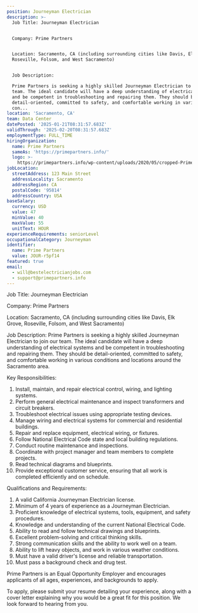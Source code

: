 ```yaml
---
position: Journeyman Electrician
description: >-
  Job Title: Journeyman Electrician


  Company: Prime Partners


  Location: Sacramento, CA (including surrounding cities like Davis, Elk Grove,
  Roseville, Folsom, and West Sacramento)


  Job Description:

  Prime Partners is seeking a highly skilled Journeyman Electrician to join our
  team. The ideal candidate will have a deep understanding of electrical systems
  and be competent in troubleshooting and repairing them. They should be
  detail-oriented, committed to safety, and comfortable working in various
  con...
location: 'Sacramento, CA'
team: Data Center
datePosted: '2025-01-21T08:31:57.683Z'
validThrough: '2025-02-20T08:31:57.683Z'
employmentType: FULL_TIME
hiringOrganization:
  name: Prime Partners
  sameAs: 'https://primepartners.info/'
  logo: >-
    https://primepartners.info/wp-content/uploads/2020/05/cropped-Prime-Partners-Logo-NO-BG-1-1.png
jobLocation:
  streetAddress: 123 Main Street
  addressLocality: Sacramento
  addressRegion: CA
  postalCode: '95814'
  addressCountry: USA
baseSalary:
  currency: USD
  value: 47
  minValue: 40
  maxValue: 55
  unitText: HOUR
experienceRequirements: seniorLevel
occupationalCategory: Journeyman
identifier:
  name: Prime Partners
  value: JOUR-r5pf14
featured: true
email:
  - will@bestelectricianjobs.com
  - support@primepartners.info
---
```




Job Title: Journeyman Electrician

Company: Prime Partners

Location: Sacramento, CA (including surrounding cities like Davis, Elk Grove, Roseville, Folsom, and West Sacramento)

Job Description:
Prime Partners is seeking a highly skilled Journeyman Electrician to join our team. The ideal candidate will have a deep understanding of electrical systems and be competent in troubleshooting and repairing them. They should be detail-oriented, committed to safety, and comfortable working in various conditions and locations around the Sacramento area.

Key Responsibilities:

1. Install, maintain, and repair electrical control, wiring, and lighting systems.
2. Perform general electrical maintenance and inspect transformers and circuit breakers.
3. Troubleshoot electrical issues using appropriate testing devices.
4. Manage wiring and electrical systems for commercial and residential buildings.
5. Repair and replace equipment, electrical wiring, or fixtures.
6. Follow National Electrical Code state and local building regulations.
7. Conduct routine maintenance and inspections.
8. Coordinate with project manager and team members to complete projects.
9. Read technical diagrams and blueprints.
10. Provide exceptional customer service, ensuring that all work is completed efficiently and on schedule.

Qualifications and Requirements:

1. A valid California Journeyman Electrician license.
2. Minimum of 4 years of experience as a Journeyman Electrician.
3. Proficient knowledge of electrical systems, tools, equipment, and safety procedures.
4. Knowledge and understanding of the current National Electrical Code.
5. Ability to read and follow technical drawings and blueprints.
6. Excellent problem-solving and critical thinking skills.
7. Strong communication skills and the ability to work well on a team.
8. Ability to lift heavy objects, and work in various weather conditions.
9. Must have a valid driver's license and reliable transportation.
10. Must pass a background check and drug test.

Prime Partners is an Equal Opportunity Employer and encourages applicants of all ages, experiences, and backgrounds to apply.

To apply, please submit your resume detailing your experience, along with a cover letter explaining why you would be a great fit for this position. We look forward to hearing from you.
